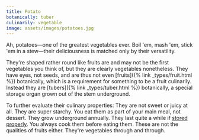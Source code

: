 ```yaml
---
title: Potato
botanically: tuber
culinarily: vegetable
image: assets/images/potatoes.jpg
---
```

Ah, potatoes—one of the greatest vegetables ever. Boil 'em, mash 'em, stick 'em in a stew—their deliciousness is matched only by their versatility.

They're shaped rather round like fruits are and may not be the first vegetables you think of, but they are clearly vegetables nonetheless. They have eyes, not seeds, and are thus not even [fruits]({% link _types/fruit.html %}) botanically, which is a requirement for something to be a fruit culinarily. Instead they are [tubers]({% link _types/tuber.html %}) botanically, a special storage organ grown out of the stem underground.

To further evaluate their culinary properties: They are not sweet or juicy at all. They are super starchy. You eat them as part of your main meal, not dessert. They grow underground annually. They last quite a while if <a href="https://www.healthline.com/nutrition/how-to-store-potatoes">stored properly</a>. You always cook them before eating them. These are not the qualities of fruits either. They're vegetables through and through.